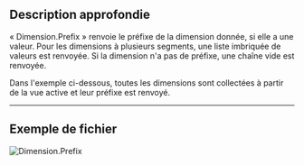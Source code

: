 ## Description approfondie
« Dimension.Prefix » renvoie le préfixe de la dimension donnée, si elle a une valeur. Pour les dimensions à plusieurs segments, une liste imbriquée de valeurs est renvoyée. Si la dimension n'a pas de préfixe, une chaîne vide est renvoyée.

Dans l'exemple ci-dessous, toutes les dimensions sont collectées à partir de la vue active et leur préfixe est renvoyé.
___
## Exemple de fichier

![Dimension.Prefix](./Revit.Elements.Dimension.Prefix_img.jpg)
